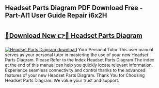 ## Headset Parts Diagram PDF Download Free - Part-AI1 User Guide Repair i6x2H

# <h2><a href="http://dflexz.blite.top/?on=Headset+Parts+Diagram">🔗Download New 👉🔴 Headset Parts Diagram</a></h2>

[![Headset Parts Diagram download](https://i.imgur.com/lujVjoI.png)](http://dflexz.blite.top/?on=Headset+Parts+Diagram)
Your Personal Tutor This user manual serves as your personal tutor in mastering the use of your new Headset Parts Diagram. Please Refer to the Index Headset Parts Diagram The index at the end of this manual can help you quickly locate relevant information. Experience seamless connectivity and control thanks to the advanced features of your new Headset Parts Diagram. Thank You for Choosing Headset Parts Diagram. We value your trust and support.
